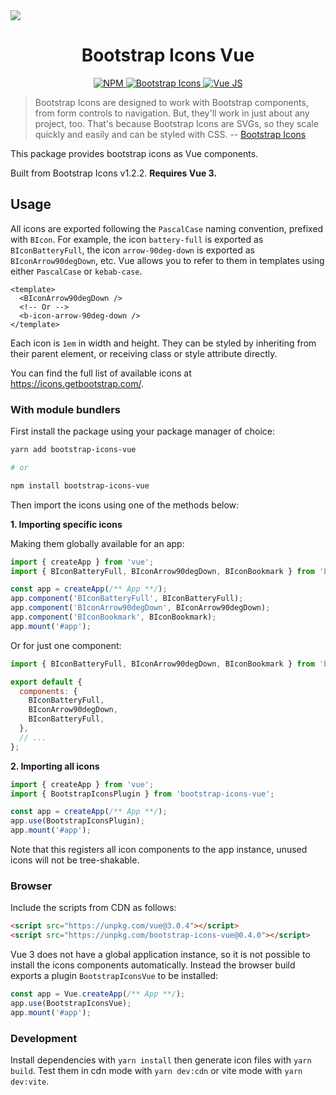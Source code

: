 <img src="./assets/banner.jpg">
<h1 align="center">Bootstrap Icons Vue</h1>

<p align="center">
  <a href="https://www.npmjs.com/package/bootstrap-icons-vue">
    <img src="https://img.shields.io/npm/v/bootstrap-icons-vue?color=blue" alt="NPM">
  </a>
  <a href="https://icons.getbootstrap.com/">
    <img src="https://img.shields.io/badge/Bootstrap%20Icons-1.2.2-blueviolet" alt="Bootstrap Icons">
  </a>
  <a href="https://github.com/vuejs/vue-next">
    <img src="https://img.shields.io/badge/Vue.js-3.x-success" alt="Vue JS">
  </a>
</p>

> Bootstrap Icons are designed to work with Bootstrap components, from form controls to navigation. But, they'll work in just about any project, too. That's because Bootstrap Icons are SVGs, so they scale quickly and easily and can be styled with CSS. -- [Bootstrap Icons]

This package provides bootstrap icons as Vue components.

Built from Bootstrap Icons v1.2.2. **Requires Vue 3.**

## Usage

All icons are exported following the `PascalCase` naming convention, prefixed with `BIcon`. For example, the icon `battery-full` is exported as `BIconBatteryFull`, the icon `arrow-90deg-down` is exported as `BIconArrow90degDown`, etc. Vue allows you to refer to them in templates using either `PascalCase` or `kebab-case`.

```vue
<template>
  <BIconArrow90degDown />
  <!-- Or -->
  <b-icon-arrow-90deg-down />
</template>
```

Each icon is `1em` in width and height. They can be styled by inheriting from their parent element, or receiving class or style attribute directly.

You can find the full list of available icons at https://icons.getbootstrap.com/.

### With module bundlers

First install the package using your package manager of choice:

```sh
yarn add bootstrap-icons-vue

# or

npm install bootstrap-icons-vue
```

Then import the icons using one of the methods below:

**1. Importing specific icons**

Making them globally available for an app:

```js
import { createApp } from 'vue';
import { BIconBatteryFull, BIconArrow90degDown, BIconBookmark } from 'bootstrap-icons-vue';

const app = createApp(/** App **/);
app.component('BIconBatteryFull', BIconBatteryFull);
app.component('BIconArrow90degDown', BIconArrow90degDown);
app.component('BIconBookmark', BIconBookmark);
app.mount('#app');
```

Or for just one component:

```js
import { BIconBatteryFull, BIconArrow90degDown, BIconBookmark } from 'bootstrap-icons-vue';

export default {
  components: {
    BIconBatteryFull,
    BIconArrow90degDown,
    BIconBatteryFull,
  },
  // ...
};
```

**2. Importing all icons**

```js
import { createApp } from 'vue';
import { BootstrapIconsPlugin } from 'bootstrap-icons-vue';

const app = createApp(/** App **/);
app.use(BootstrapIconsPlugin);
app.mount('#app');
```

Note that this registers all icon components to the app instance, unused icons will not be tree-shakable.

### Browser

Include the scripts from CDN as follows:

```html
<script src="https://unpkg.com/vue@3.0.4"></script>
<script src="https://unpkg.com/bootstrap-icons-vue@0.4.0"></script>
```

Vue 3 does not have a global application instance, so it is not possible to install the icons components automatically. Instead the browser build exports  a plugin `BootstrapIconsVue` to be installed:

```js
const app = Vue.createApp(/** App **/);
app.use(BootstrapIconsVue);
app.mount('#app');
```

### Development

Install dependencies with `yarn install` then generate icon files with `yarn build`. Test them in cdn mode with `yarn dev:cdn` or vite mode with `yarn dev:vite`.

[Bootstrap Icons]: https://icons.getbootstrap.com/
